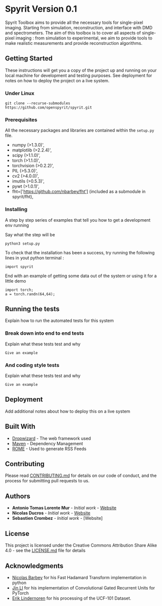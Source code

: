 # Spyrit Version 0.1

Spyrit Toolbox aims to provide all the necessary tools for single-pixel imaging. Starting from simulation, reconstruction, and interface with DMD and spectrometers.
The aim of this toolbox is to cover all aspects of single-pixel imaging : from simulation to experimental, we aim to provide tools to make realistic measurements and provide reconstruction algorithms. 
    
## Getting Started

These instructions will get you a copy of the project up and running on your local machine for development and testing purposes. See deployment for notes on how to deploy the project on a live system.

### Under Linux
```
git clone --recurse-submodules https://github.com/openspyrit/spyrit.git
```

### Prerequisites

All the necessary packages and libraries are contained within the ```setup.py ``` file.

- numpy (>1.3.0)',
- matplotlib (>2.2.4)',
- scipy (>1.1.0)',
- torch (>1.1.0)',
- torchvision (>0.2.2)',
- PIL (>5.3.0)',
- cv2 (>4.0.0)',
- imutils (>0.5.3)',
- pywt (>1.0.1)',
- fht=['https://github.com/nbarbey/fht'] (included as a submodule in spyrit/fht),


### Installing

A step by step series of examples that tell you how to get a development env running

Say what the step will be

```
python3 setup.py
```

To check that the installation has been a success, try running the following lines in yout python terminal :


```
import spyrit
```

End with an example of getting some data out of the system or using it for a little demo

```
import torch;
a = torch.randn(64,64);
```


## Running the tests

Explain how to run the automated tests for this system

### Break down into end to end tests

Explain what these tests test and why

```
Give an example
```

### And coding style tests

Explain what these tests test and why

```
Give an example
```

## Deployment

Add additional notes about how to deploy this on a live system

## Built With

* [Dropwizard](http://www.dropwizard.io/1.0.2/docs/) - The web framework used
* [Maven](https://maven.apache.org/) - Dependency Management
* [ROME](https://rometools.github.io/rome/) - Used to generate RSS Feeds

## Contributing

Please read [CONTRIBUTING.md](CONTRIBUTING.md) for details on our code of conduct, and the process for submitting pull requests to us.


## Authors

* **Antonio Tomas Lorente Mur** - *Initial work* - [Website](https://www.creatis.insa-lyon.fr/~lorente/)
* **Nicolas Ducros** - *Initial work* - [Website](https://www.creatis.insa-lyon.fr/~ducros/WebPage/index.html)
* **Sebastien Crombez** - *Initial work* - [Website]


## License

This project is licensed under the Creative Commons Attribution Share Alike 4.0 - see the [LICENSE.md](LICENSE.md) file for details

## Acknowledgments

* [Nicolas Barbey](https://github.com/nbarbey/fht) for his Fast Hadamard Transform implementation in python  
* [Jin LI](https://github.com/happyjin/ConvGRU-pytorch) for his implementation of Convolutional Gated Recurrent Units for PyTorch
* [Erik Lindernoren](https://github.com/eriklindernoren/Action-Recognition) for his processing of the UCF-101 Dataset.


